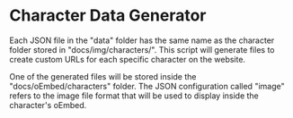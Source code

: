 # Character Data Generator
Each JSON file in the "data" folder has the same name as the character folder stored in "docs/img/characters/". This script will generate files to create custom URLs for each specific character on the website.

One of the generated files will be stored inside the "docs/oEmbed/characters" folder. The JSON configuration called "image" refers to the image file format that will be used to display inside the character's oEmbed.